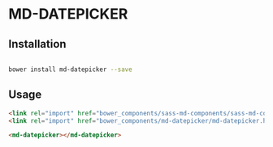 # MD-DATEPICKER



## Installation

``` bash

bower install md-datepicker --save

```

## Usage

```html
<link rel="import" href="bower_components/sass-md-components/sass-md-components.html">
<link rel="import" href="bower_components/md-datepicker/md-datepicker.html">

<md-datepicker></md-datepicker>
```



